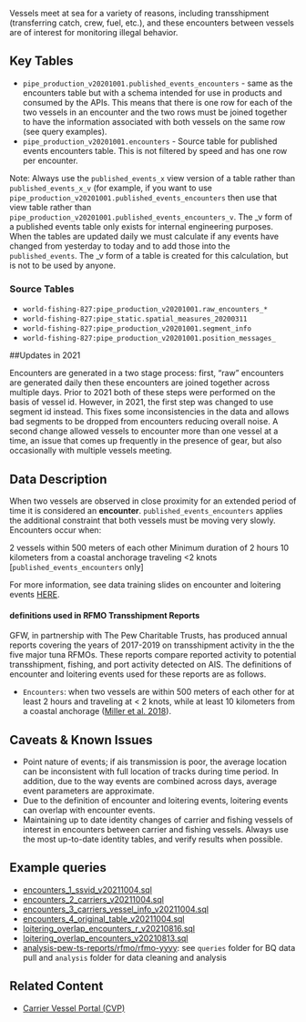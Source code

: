 Vessels meet at sea for a variety of reasons, including transshipment (transferring catch, crew, fuel, etc.), and these encounters between vessels are of interest for monitoring illegal behavior. 

## Key Tables

+ `pipe_production_v20201001.published_events_encounters` - same as the encounters table but with a schema intended for use in products and consumed by the APIs. This means that there is one row for each of the two vessels in an encounter and the two rows must be joined together to have the information associated with both vessels on the same row (see query examples). 
+ `pipe_production_v20201001.encounters` - Source table for published events encounters table. This is not filtered by speed and has one row per encounter.

Note: Always use the `published_events_x` view version of a table rather than `published_events_x_v` (for example, if you want to use `pipe_production_v20201001.published_events_encounters` then use that view table rather than `pipe_production_v20201001.published_events_encounters_v`. The _v form of a published events table only exists for internal engineering purposes. When the tables are updated daily we must calculate if any events have changed from yesterday to today and to add those into the `published_events`. The _v form of a table is created for this calculation, but is not to be used by anyone. 

### Source Tables
 * `world-fishing-827:pipe_production_v20201001.raw_encounters_*`
 * `world-fishing-827:pipe_static.spatial_measures_20200311`
 * `world-fishing-827:pipe_production_v20201001.segment_info`
 * `world-fishing-827:pipe_production_v20201001.position_messages_`

##Updates in 2021

Encounters are generated in a two stage process: first, “raw” encounters are generated daily then these encounters are joined together across multiple days. Prior to 2021 both of these steps were performed on the basis of vessel id. However, in 2021, the first step was changed to use segment id instead. This fixes some inconsistencies in the data and allows bad segments to be dropped from encounters reducing overall noise. A second change allowed vessels to encounter more than one vessel at a time, an issue that comes up frequently in the presence of gear, but also occasionally with multiple vessels meeting.

## Data Description

When two vessels are observed in close proximity for an extended period of time it is considered an **encounter**.  `published_events_encounters` applies the additional constraint that both vessels must be moving very slowly.
Encounters occur when:

2 vessels within 500 meters of each other
Minimum duration of 2 hours
10 kilometers from a coastal anchorage
 traveling <2 knots [`published_events_encounters` only]

 For more information, see data training slides on encounter and loitering events [HERE](https://docs.google.com/presentation/d/17ZSpH0F5sW0R7sTiNoDAm_pyUhHJeSd4fyyBFDHiAtw/edit?usp=sharing).

#### definitions used in RFMO Transshipment Reports 

GFW, in partnership with The Pew Charitable Trusts, has produced annual reports covering the years of 2017-2019 on transshipment activity in the the five major tuna RFMOs. These reports compare reported activity to potential transshipment, fishing, and port activity detected on AIS. The definitions of encounter and loitering events used for these reports are as follows.

+ `Encounters`: when two vessels are within 500 meters of each other for at least 2 hours and traveling at < 2 knots, while at least 10 kilometers from a coastal anchorage ([Miller et al. 2018](https://www.frontiersin.org/articles/10.3389/fmars.2018.00240/full)). 

## Caveats & Known Issues

+ Point nature of events; if ais transmission is poor, the average location can be inconsistent with full location of tracks during time period. In addition, due to the way events are combined across days, average event parameters are approximate.
+ Due to the definition of encounter and loitering events, loitering events can overlap with encounter events.
+ Maintaining up to date identity changes of carrier and fishing vessels of interest in encounters between carrier and fishing vessels. Always use the most up-to-date identity tables, and verify results when possible. 

## Example queries
+ [encounters_1_ssvid_v20211004.sql](https://github.com/GlobalFishingWatch/bigquery-documentation-wf827/blob/master/queries/examples/current/encounters_1_ssvid_v20211004.sql)  
+ [encounters_2_carriers_v20211004.sql](https://github.com/GlobalFishingWatch/bigquery-documentation-wf827/blob/master/queries/examples/current/encounters_2_carriers_v20211004.sql) 
+ [encounters_3_carriers_vessel_info_v20211004.sql](https://github.com/GlobalFishingWatch/bigquery-documentation-wf827/blob/master/queries/examples/current/encounters_3_carriers_vessel_info_v20211004.sql) 
+ [encounters_4_original_table_v20211004.sql](https://github.com/GlobalFishingWatch/bigquery-documentation-wf827/blob/master/queries/examples/current/enencounters_4_original_table_v20211004.sql) 
+ [loitering_overlap_encounters_r_v20210816.sql](https://github.com/GlobalFishingWatch/bigquery-documentation-wf827/blob/master/queries/examples/current/loitering_overlap_encounters_r_v20210816.sql) 
+ [loitering_overlap_encounters_v20210813.sql](https://github.com/GlobalFishingWatch/bigquery-documentation-wf827/blob/master/queries/examples/current/loitering_overlap_encounters_v20210813.sql) 
+ [analysis-pew-ts-reports/rfmo/rfmo-yyyy](https://github.com/GlobalFishingWatch/analysis-pew-ts-reports): see `queries` folder for BQ data pull and `analysis` folder for data cleaning and analysis 

## Related Content
+ [Carrier Vessel Portal (CVP)](https://globalfishingwatch.org/carrier-vessel-portal/) 

